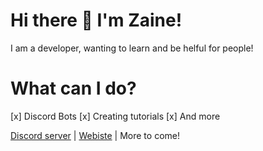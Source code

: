 # Hi there 👋 I'm Zaine!

I am a developer,  wanting to learn and be helful for people!

# What can I do?

[x] Discord Bots
[x] Creating tutorials
[x] And more

[Discord server](https://discord.gg/CSGZ7GRH2C) | [Webiste](https://snakegames.gay) | More to come!


